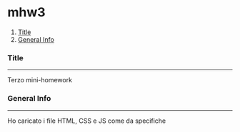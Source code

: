 # mhw3
1. [Title](#Title)
2. [General Info](#general-info)

### Title
***
Terzo mini-homework 

### General Info
***
Ho caricato i file HTML, CSS e JS come da specifiche
